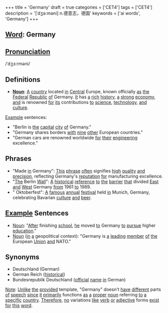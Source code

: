+++
title = 'Germany'
draft = true
categories = ['CET4']
tags = ['CET4']
description = '[ˈdʒəːməni] n.德意志，德国'
keywords = ['ai words', 'Germany']
+++

## [Word](/post/word/): Germany

## [Pronunciation](/post/pronunciation/)
/ˈdʒɜːrməni/

## Definitions
- **[Noun](/post/noun/)**: [A](/post/a/) [country](/post/country/) located [in](/post/in/) [Central](/post/central/) Europe, known officially [as](/post/as/) [the](/post/the/) [Federal](/post/federal/) [Republic](/post/republic/) [of](/post/of/) Germany. [It](/post/it/) has [a](/post/a/) [rich](/post/rich/) [history](/post/history/), [a](/post/a/) [strong](/post/strong/) [economy](/post/economy/), [and](/post/and/) is renowned [for](/post/for/) [its](/post/its/) contributions [to](/post/to/) [science](/post/science/), [technology](/post/technology/), [and](/post/and/) [culture](/post/culture/). 

[Example](/post/example/) sentences:
- "Berlin is [the](/post/the/) [capital](/post/capital/) [city](/post/city/) [of](/post/of/) Germany."
- "Germany shares borders [with](/post/with/) [nine](/post/nine/) [other](/post/other/) European countries."
- "German cars are renowned worldwide [for](/post/for/) [their](/post/their/) [engineering](/post/engineering/) excellence."

## Phrases
- "Made [in](/post/in/) Germany": [This](/post/this/) [phrase](/post/phrase/) [often](/post/often/) signifies [high](/post/high/) [quality](/post/quality/) [and](/post/and/) [precision](/post/precision/), reflecting Germany's [reputation](/post/reputation/) [for](/post/for/) manufacturing excellence.
- "[The](/post/the/) Berlin [Wall](/post/wall/)": [A](/post/a/) [historical](/post/historical/) [reference](/post/reference/) [to](/post/to/) [the](/post/the/) [barrier](/post/barrier/) [that](/post/that/) divided [East](/post/east/) [and](/post/and/) [West](/post/west/) Germany [from](/post/from/) 1961 [to](/post/to/) 1989.
- " Oktoberfest": [A](/post/a/) [famous](/post/famous/) [annual](/post/annual/) [festival](/post/festival/) held [in](/post/in/) Munich, Germany, celebrating Bavarian [culture](/post/culture/) [and](/post/and/) [beer](/post/beer/).

## [Example](/post/example/) Sentences
- [Noun](/post/noun/): "[After](/post/after/) finishing [school](/post/school/), [he](/post/he/) moved [to](/post/to/) Germany [to](/post/to/) [pursue](/post/pursue/) higher [education](/post/education/)."
- [Noun](/post/noun/) ([in](/post/in/) [a](/post/a/) geopolitical context): "Germany is [a](/post/a/) [leading](/post/leading/) [member](/post/member/) [of](/post/of/) [the](/post/the/) European [Union](/post/union/) [and](/post/and/) NATO."

## Synonyms
- Deutschland (German)
- German Reich ([historical](/post/historical/))
- Bundesrepublik Deutschland ([official](/post/official/) [name](/post/name/) [in](/post/in/) German) 

[Note](/post/note/): [Unlike](/post/unlike/) [the](/post/the/) [provided](/post/provided/) template, "Germany" doesn't [have](/post/have/) [different](/post/different/) parts [of](/post/of/) [speech](/post/speech/) [since](/post/since/) [it](/post/it/) [primarily](/post/primarily/) functions [as](/post/as/) [a](/post/a/) [proper](/post/proper/) [noun](/post/noun/) referring [to](/post/to/) [a](/post/a/) [specific](/post/specific/) [country](/post/country/). [Therefore](/post/therefore/), [no](/post/no/) variations [like](/post/like/) [verb](/post/verb/) [or](/post/or/) [adjective](/post/adjective/) forms [exist](/post/exist/) [for](/post/for/) [this](/post/this/) [word](/post/word/).
